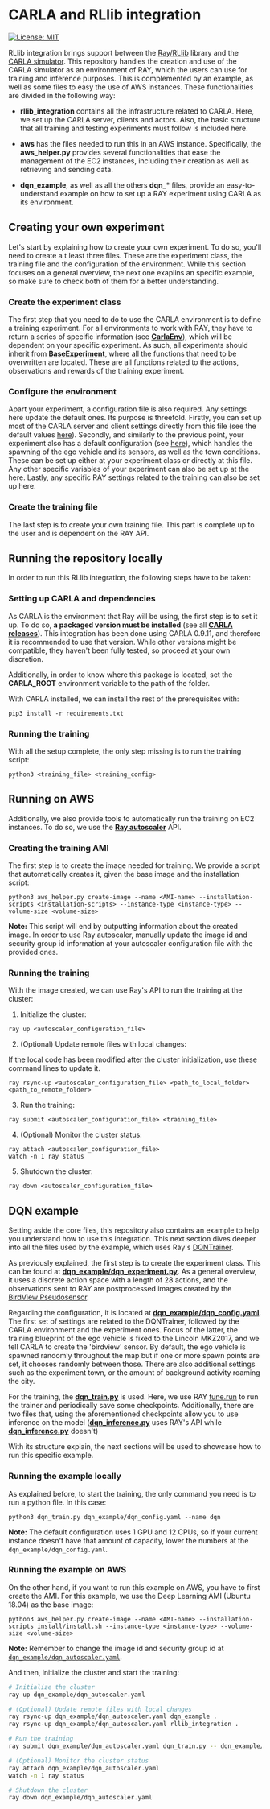 # CARLA and RLlib integration

[![License: MIT](https://img.shields.io/badge/License-MIT-yellow.svg)](https://opensource.org/licenses/MIT)

RLlib integration brings support between the [Ray/RLlib](https://github.com/ray-project/ray) library and the [CARLA simulator](https://github.com/carla-simulator/carla). This repository handles the creation and use of the CARLA simulator as an environment of RAY, which the users can use for training and inference purposes. This is complemented by an example, as well as some files to easy the use of AWS instances. These functionalities are divided in the following way:

* **rllib_integration** contains all the infrastructure related to CARLA. Here, we set up the CARLA server, clients and actors. Also, the basic structure that all training and testing experiments must follow is included here.

<!-- Additionally, if you want to create your own pseudo-sensor, check out **sensors/birdview_manager.py**, which is a simplified version of [CARLA's no rendering mode](https://github.com/carla-simulator/carla/blob/master/PythonAPI/examples/no_rendering_mode.py). -->

* **aws** has the files needed to run this in an AWS instance. Specifically, the **aws_helper.py** provides several functionalities that ease the management of the EC2 instances, including their creation as well as retrieving and sending data.

* **dqn_example**, as well as all the others **dqn_*** files, provide an easy-to-understand example on how to set up a RAY experiment using CARLA as its environment.





## Creating your own experiment

Let's start by explaining how to create your own experiment. To do so, you'll need to create a t least three files. These are the experiment class, the training file and the configuration of the environment. While this section focuses on a general overview, the next one exaplins an specific example, so make sure to check both of them for a better understanding.

### Create the experiment class

The first step that you need to do to use the CARLA environment is to define a training experiment. For all environments to work with RAY, they have to return a series of specific information (see [**CarlaEnv**](https://github.com/carla-simulator/rllib-integration/blob/main/rllib_integration/carla_env.py)), which will be dependent on your specific experiment. As such, all experiments should inherit from [**BaseExperiment**](https://github.com/carla-simulator/rllib-integration/blob/main/rllib_integration/base_experiment.py#L39), where all the functions that need to be overwritten are located. These are all functions related to the actions, observations and rewards of the training experiment.

### Configure the environment 

Apart your experiment, a configuration file is also required. Any settings here update the default ones. Its purpose is threefold. Firstly, you can set up most of the CARLA server and client settings directly from this file (see the default values [here](https://github.com/carla-simulator/rllib-integration/blob/main/rllib_integration/carla_core.py#L23)). Secondly, and similarly to the previous point, your experiment also has a default configuration (see [here](https://github.com/carla-simulator/rllib-integration/blob/main/rllib_integration/base_experiment.py#L12)), which handles the spawning of the ego vehicle and its sensors, as well as the town conditions. These can be set up either at your experiment class or directly at this file. Any other specific variables of your experiment can also be set up at the here. Lastly, any specific RAY settings related to the training can also be set up here.

### Create the training file

The last step is to create your own training file. This part is complete up to the user and is dependent on the RAY API.





## Running the repository locally

In order to run this RLlib integration, the following steps have to be taken:

### Setting up CARLA and dependencies

As CARLA is the environment that Ray will be using, the first step is to set it up. To do so, **a packaged version must be installed** (see all [**CARLA releases**](https://github.com/carla-simulator/carla/releases)). This integration has been done using CARLA 0.9.11, and therefore it is recommended to use that version. While other versions might be compatible, they haven't been fully tested, so proceed at your own discretion.

Additionally, in order to know where this package is located, set the **CARLA_ROOT** environment variable to the path of the folder.

With CARLA installed, we can install the rest of the prerequisites with:

`pip3 install -r requirements.txt`

### Running the training

With all the setup complete, the only step missing is to run the training script:

`python3 <training_file> <training_config>`





## Running on AWS

Additionally, we also provide tools to automatically run the training on EC2 instances. To do so, we use the [**Ray autoscaler**](https://docs.ray.io/en/latest/cluster/index.html) API.

### Creating the training AMI

The first step is to create the image needed for training. We provide a script that automatically creates it, given the base image and the installation script:

```
python3 aws_helper.py create-image --name <AMI-name> --installation-scripts <installation-scripts> --instance-type <instance-type> --volume-size <volume-size>
```

**Note:** This script will end by outputting information about the created image. In order to use Ray autoscaler, manually update the image id and security group id information at your autoscaler configuration file with the provided ones.

### Running the training

With the image created, we can use Ray's API to run the training at the cluster:

1. Initialize the cluster:

```
ray up <autoscaler_configuration_file>
```

2. (Optional) Update remote files with local changes:

If the local code has been modified after the cluster initialization, use these command lines to update it.

```
ray rsync-up <autoscaler_configuration_file> <path_to_local_folder> <path_to_remote_folder>
```

3. Run the training:

```
ray submit <autoscaler_configuration_file> <training_file>
```

4. (Optional) Monitor the cluster status:

```
ray attach <autoscaler_configuration_file>
watch -n 1 ray status
```

5. Shutdown the cluster:

```
ray down <autoscaler_configuration_file>
```



## DQN example

Setting aside the core files, this repository also contains an example to help you understand how to use this integration. This next section dives deeper into all the files used by the example, which uses Ray's [DQNTrainer](https://github.com/ray-project/ray/blob/master/rllib/agents/dqn/dqn.py#L285).

As previously explained, the first step is to create the experiment class. This can be found at [**dqn_example/dqn_experiment.py**](https://github.com/carla-simulator/rllib-integration/blob/main/dqn_example/dqn_experiment.py). As a general overview, it uses a discrete action space with a length of 28 actions, and the observations sent to RAY are postprocessed images created by the [BirdView Pseudosensor](https://github.com/carla-simulator/rllib-integration/blob/main/rllib_integration/sensors/bird_view_manager.py).

Regarding the configuration, it is located at [**dqn_example/dqn_config.yaml**](https://github.com/carla-simulator/rllib-integration/blob/main/dqn_example/dqn_config.yaml). The first set of settings are related to the DQNTrainer, followed by the CARLA environment and the experiment ones. Focus of the latter, the training blueprint of the ego vehicle is fixed to the Lincoln MKZ2017, and we tell CARLA to create the 'birdview' sensor. By default, the ego vehicle is spawned randomly throughout the map but if one or more spawn points are set, it chooses randomly between those. There are also additional settings such as the experiment town, or the amount of background activity roaming the city.

For the training, the [**dqn_train.py**](https://github.com/carla-simulator/rllib-integration/blob/main/dqn_train.py) is used. Here, we use RAY [tune.run](https://docs.ray.io/en/latest/tune/api_docs/execution.html) to run the trainer and periodically save some checkpoints. Additionally, there are two files that, using the aforementioned checkpoints allow you to use inference on the model ([**dqn_inference.py**](https://github.com/carla-simulator/rllib-integration/blob/main/dqn_inference_ray.py) uses RAY's API while [**dqn_inference.py**](https://github.com/carla-simulator/rllib-integration/blob/main/dqn_inference.py) doesn't)

With its structure explain, the next sections will be used to showcase how to run this specific example.

### Running the example locally

As explained before, to start the training, the only command you need is to run a python file. In this case:

```
python3 dqn_train.py dqn_example/dqn_config.yaml --name dqn
```

**Note:** The default configuration uses 1 GPU and 12 CPUs, so if your current instance doesn't have that amount of capacity, lower the numbers at the `dqn_example/dqn_config.yaml`.

### Running the example on AWS

On the other hand, if you want to run this example on AWS, you have to first create the AMI. For this example, we use the Deep Learning AMI (Ubuntu 18.04) as the base image:

```
python3 aws_helper.py create-image --name <AMI-name> --installation-scripts install/install.sh --instance-type <instance-type> --volume-size <volume-size>
```

**Note:** Remember to change the image id and security group id at [`dqn_example/dqn_autoscaler.yaml`](https://github.com/carla-simulator/rllib-integration/blob/readme/dqn_example/dqn_autoscaler.yaml#L39).

And then, initialize the cluster and start the training:

```bash
# Initialize the cluster
ray up dqn_example/dqn_autoscaler.yaml

# (Optional) Update remote files with local changes
ray rsync-up dqn_example/dqn_autoscaler.yaml dqn_example .
ray rsync-up dqn_example/dqn_autoscaler.yaml rllib_integration .

# Run the training
ray submit dqn_example/dqn_autoscaler.yaml dqn_train.py -- dqn_example/dqn_config.yaml --auto

# (Optional) Monitor the cluster status 
ray attach dqn_example/dqn_autoscaler.yaml
watch -n 1 ray status

# Shutdown the cluster
ray down dqn_example/dqn_autoscaler.yaml
```
